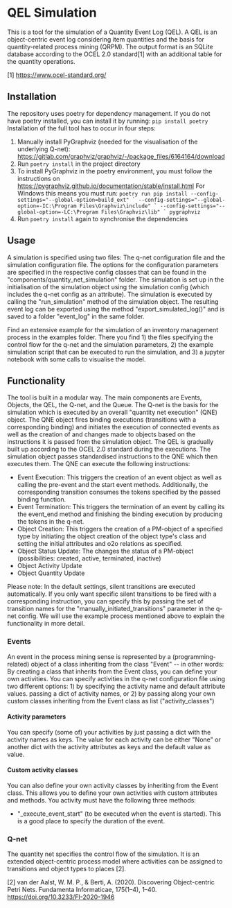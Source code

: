 # QEL Simulation

This is a tool for the simulation of a Quantity Event Log (QEL). A QEL is an object-centric event log considering item 
quantities and the basis for quantity-related process mining (QRPM). The output format is an SQLite database according 
to the OCEL 2.0 standard[1] with an additional table for the quantity operations.

[1] https://www.ocel-standard.org/

## Installation
The repository uses poetry for dependency management. If you do not have poetry installed, you can install it by running:
```pip install poetry```
Installation of the full tool has to occur in four steps:
1. Manually install PyGraphviz (needed for the visualisation of the underlying Q-net): https://gitlab.com/graphviz/graphviz/-/package_files/6164164/download
2. Run ```poetry install``` in the project directory
3. To install PyGraphviz in the poetry environment, you must follow the instructions on https://pygraphviz.github.io/documentation/stable/install.html
For Windows this means you must run:
```poetry run pip install --config-settings="--global-option=build_ext" `
              --config-settings="--global-option=-IC:\Program Files\Graphviz\include" `
              --config-settings="--global-option=-LC:\Program Files\Graphviz\lib" `
              pygraphviz```
4. Run ```poetry install``` again to synchronise the dependencies

## Usage
A simulation is specified using two files: The q-net configuration file and the simulation configuration file. The 
options for the configuration parameters are specified in the respective config classes that can be found in the 
"components/quantity_net_simulation" folder.
The simulation is set up in the initialisation of the simulation object using the simulation config (which includes the 
q-net config as an attribute).
The simulation is executed by calling the "run_simulation" method of the simulation object.
The resulting event log can be exported using the method "export_simulated_log()" and is saved to a folder "event_log" 
in the same folder.

Find an extensive example for the simulation of an inventory management process in the examples folder.
There you find 1) the files specifying the control flow for the q-net and the simulation parameters, 2) the example 
simulation script that can be executed to run the simulation, and 3) a jupyter notebook with some calls to visualise 
the model.

## Functionality
The tool is built in a modular way. The main components are Events, Objects, the QEL, the Q-net, and the Queue. The Q-net is the 
basis for the simulation which is executed by an overall "quantity net execution" (QNE) object. The QNE
object fires binding executions (transitions with a corresponding binding) and initiates the 
execution of connected events as well as the creation of and changes made to objects based on the instructions it is passed from the 
simulation object. The QEL is gradually built up according to the OCEL 2.0 standard during the executions.
The simulation object passes standardised instructions to the QNE which then executes them. The QNE can execute the following instructions:
- Event Execution: This triggers the creation of an event object as well as calling the pre-event and the start event methods. Additionally, the corresponding transition consumes the tokens specified by the passed binding function.
- Event Termination: This triggers the termination of an event by calling its the event_end method and finishing the binding execution by producing the tokens in the q-net.
- Object Creation: This triggers the creation of a PM-object of a specified type by initiating the object creation of the object type's class and setting the initial attributes and o2o relations as specified.
- Object Status Update: The changes the status of a PM-object (possibilities: created, active, terminated, inactive)
- Object Activity Update
- Object Quantity Update

Please note: In the default settings, silent transitions are executed automatically. If you only want specific silent 
transitions to be fired with a corresponding instruction, you can specify this by passing the set of transition names 
for the "manually_initiated_transitions" parameter in the q-net config.
We will use the example process mentioned above to explain the functionality in more detail.

### Events
An event in the process mining sense is represented by a (programming-related) object of a class inheriting from the 
class "Event" -- in other words: By creating a class that inherits from the Event class, you can define your own 
activities.
You can specify activities in the q-net configuration file using two different options: 1) by specifying the activity name and 
default attribute values. passing a dict of activity names, or 2) by passing along your own 
custom classes inheriting from the Event class as list ("activity_classes")

#### Activity parameters
You can specify (some of) your activities by just passing a dict with the activity names as keys.
The value for each activity can be either "None" or another dict with the activity attributes as keys and the default value as value.

#### Custom activity classes
You can also define your own activity classes by inheriting from the Event class. This allows you to define your own activities with custom attributes and methods.
You activity must have the following three methods:
- "_execute_event_start" (to be executed when the event is started). This is a good place to specify the duration of 
the event.


### Q-net
The quantity net specifies the control flow of the simulation. It is an extended object-centric process model where 
activities can be assigned to transitions and object types to places [2].



[2] van der Aalst, W. M. P., & Berti, A. (2020). Discovering Object-centric Petri Nets. Fundamenta Informaticae, 175(1–4), 1–40. https://doi.org/10.3233/FI-2020-1946



